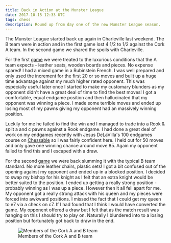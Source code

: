 ```yaml
---
title: Back in Action at the Munster League
date: 2017-10-15 12:33 UTC
tags: chess
description: Round up from day one of the new Munster League season.
---
```


The Munster League started back up again in Charleville last weekend. 
The B team were in action and in the first game lost 4 1/2 to 1/2 against the Cork A team. 
In the second game we shared the spoils with Charleville.

For the first [game](http://www.gerardcondon.com/chess/munster-league-division-1-2017-2018/999-condon-gerard-1.html) we were treated to the luxurious conditions that the A team expects - leather seats, wooden boards and pieces. 
No expense spared! I had a mixed game in a Rubinstein French. 
I was well prepared and only used the increment for the first 20 or so moves and built up a huge time advantage against my much higher rated opponent. 
This was especially useful later once I started to make my customary blunders as my opponent didn't have a great deal of time to find the best moves! 
I got a comfortable, equal endgame position and then hallucinated that my opponent was winning a piece. 
I made some terrible moves and ended up losing most of my pawns giving my opponent had an massively winning position.

Luckily for me he failed to find the win and I managed to trade into a Rook & split a and c pawns against a Rook endgame. 
I had done a great deal of work on my endgames recently with Jesus DeLaVilla's 100 endgames course on [Chessable](https://www.chessable.com/endgame-book/100-endgames-you-must-know/5193/) so I was fairly confident here. 
I held out for 50 moves and only gave one winning chance around move 85. 
Again my opponent failed to find this and I escaped with a draw.

For the second [game](http://www.gerardcondon.com/chess/munster-league-division-1-2017-2018/condon-gerard-815-2.html) we were back slumming it with the typical B team standard. 
No more leather chairs, plastic sets! I got a bit confused out of the opening against my opponent and ended up in a blocked position. 
I decided to swap my bishop for his knight as I felt that an extra knight would be better suited to the position. 
I ended up getting a really strong position - probably winning as I was up a piece. 
However then it all fell apart for me. 
My opponent got a really strong attack with his queen and my pieces were forced into awkward positions. 
I missed the fact that I could get my queen to e7 via a check on c7. 
If I had found that I think I would have converted the game. 
My opponent offered a draw but I felt that as the match result was hanging on this I should try to play on. 
Naturally I blundered into to a losing position but fortunately got back to draw in the end.

<figure>
    <img alt="Members of the Cork A and B team" src="http://www.gerardcondon.com/chess/images/2017-10-15-Munster-League-Cork-teams.jpg" class="img-responsive">
    <figcaption>Members of the Cork A and B team</figcaption>
</figure>